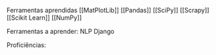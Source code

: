 Ferramentas aprendidas
	[[MatPlotLib]]
	[[Pandas]]
	[[SciPy]]
	[[Scrapy]]
	[[Scikit Learn]]
	[[NumPy]]


Ferramentas a aprender:
	NLP
	Django



Proficiências: 
